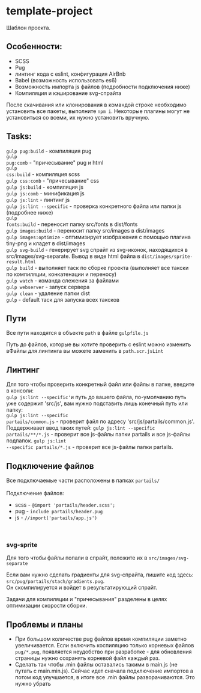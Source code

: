 # template-project


Шаблон проекта. <br>

## Особенности:
- SCSS
- Pug
- линтинг кода с eslint, конфигурация AirBnb
- Babel (возможность использовать es6)
- Возможность импорта js файлов (подробности подключения ниже)
- Компиляция и кэширование svg-спрайта

После скачивания или клонирования в командой строке необходимо установить все пакеты, выполните <code>npm i</code>. Некоторые плагины могут не установиться со всеми, их нужно установить вручную.<br>


## Tasks:

<code>gulp pug:build</code>     -  компиляция pug<br>
<code>gulp pug:comb</code>      -  "причесывание" pug и html<br>
<code>gulp css:build</code>     -  компиляция scss<br>
<code>gulp css:comb</code>      -  "причесывание" css<br>
<code>gulp js:build</code>      -  компиляция js <br>
<code>gulp js:comb</code>        -  минификация js<br>
<code>gulp js:lint</code>        -  линтинг js<br>
<code>gulp js:lint --specific</code>        -  проверка конкретного файла или папки js (подробнее ниже)<br>
<code>gulp fonts:build</code>   -  переносит папку src/fonts в dist/fonts <br>
<code>gulp images:build</code>  -  переносит папку src/images в dist/images <br>
<code>gulp images:optimize</code>  -  оптимизирует изображения с помощью плагина tiny-png и кладет в dist/images <br>
<code>gulp svg-build</code>    -  генерирует svg спрайт из svg-иконок, находящихся в src/images/svg-separate. Вывод в виде html файла в <code>dist/images/sprite-result.html</code> <br>
<code>gulp build</code>         -  выполняет таск по сборке проекта (выполняет все такски по компиляции, конкатенации и переносу) <br>
<code>gulp watch</code>         -  команда слежения за файлами <br>
<code>gulp webserver</code>     -  запуск сервера <br>
<code>gulp clean</code>         -  удаление папки dist <br>
<code>gulp</code>               -  default таск для запуска всех таксков <br>


## Пути
Все пути находятся в объекте <code>path</code> в файле <code>gulpfile.js</code> <br>

Путь до файлов, которые вы хотите проверить с eslint можно изменить вФайлы для линтинга вы можете заменить в <code>path.scr.jsLint</code><br>

## Линтинг
Для того чтобы проверить конкретный файл или файлы в папке, введите в консоли:<br>
<code>gulp js:lint --specific'</code>и путь до вашего файла, по-умолчанию путь уже содержит 'src/js', вам нужно подставить лишь конечный путь или папку: <br>
<code>gulp js:lint --specific partails/common.js</code> - проверит файл по адресу 'src/js/partails/common.js'. <br>
Поддерживает ввод таких путей:
<code>gulp js:lint --specific partails/**/\*.js</code> - проверит все js-файлы папки partails и все js-файлы подпапок.
<code>gulp js:lint --specific partails/*.js</code> - проверит все js-файлы папки partails.


## Подключение файлов
Все подключаемые части расположены в папках <code>partails/</code><br><br>
Подключение файлов:
- scss - <code>@import 'partails/header.scss';</code>
- pug  - <code>include partails/header.pug</code>
- js   - <code>//import('partails/app.js')</code>

<br>


### svg-sprite
Для того чтобы файлы попали в спрайт, положите их в <code>src/images/svg-separate</code>

Если вам нужно сделать градиенты для svg-спрайта, пишите код здесь: <code>src/pug/partails/stach/gradients.pug</code>.<br>
Он скомпилируется и войдет в результатирующий спрайт.

Задачи для компиляции и "причесывания" разделены в целях оптимизации скорости сборки.<br>

## Проблемы и планы

- При большом количестве pug файлов время компиляции заметно увеличивается. Если включить коспиляцию только корневых файлов <code>pug/*.pug</code>, появляется неудобство при разработке - для обновления страницы нужно сохранять корневой файл каждый раз.
- Сделать так чтобы .min файлы оставались такими в main.js (не путать с main.min.js). Сейчас идет сначала подключение импортов а потом код улучшается, в итоге все .min файлы разворачиваются. Это нужно убрать

